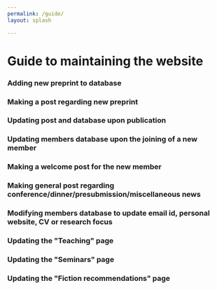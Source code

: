 ```yaml
---
permalink: /guide/
layout: splash

---
```


# Guide to maintaining the website

### Adding new preprint to database
### Making a post regarding new preprint
### Updating post and database upon publication
### Updating members database upon the joining of a new member
### Making a welcome post for the new member
### Making general post regarding conference/dinner/presubmission/miscellaneous news
### Modifying members database to update email id, personal website, CV or research focus
### Updating the "Teaching" page
### Updating the "Seminars" page
### Updating the "Fiction recommendations" page
